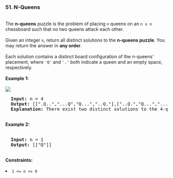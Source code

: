 <h3>51. N-Queens</h3>
<br>
The <strong>n-queens</strong> puzzle is the problem of placing <code>n</code> queens on an <code>n x n</code> chessboard such that no two queens attack each other.<br>
<br>
Given an integer <code>n</code>, return all distinct solutions to the <strong>n-queens puzzle</strong>. You may return the answer in <strong>any order</strong>.<br>
<br>
Each solution contains a distinct board configuration of the n-queens' placement, where <code>'Q'</code> and <code>'.'</code> both indicate a queen and an empty space, respectively.<br>
<br>
<b>Example 1:</b><br>
<br>
<img src="https://user-images.githubusercontent.com/74855047/231548894-3eab7a62-d3dd-4a10-897f-0b888e729649.png">
<br>
<pre>
  <strong>Input:</strong> n = 4
  <strong>Output:</strong> [[".Q..","...Q","Q...","..Q."],["..Q.","Q...","...Q",".Q.."]]
  <strong>Explanation:</strong> There exist two distinct solutions to the 4-queens puzzle as shown above
</pre>
<br>
<b>Example 2:</b><br>
<br>
<pre>
  <strong>Input:</strong> n = 1
  <strong>Output:</strong> [["Q"]]
</pre>
<br>
<b>Constraints:</b><br>
<br>
<li><code>1 <= n <= 9</code></li>
